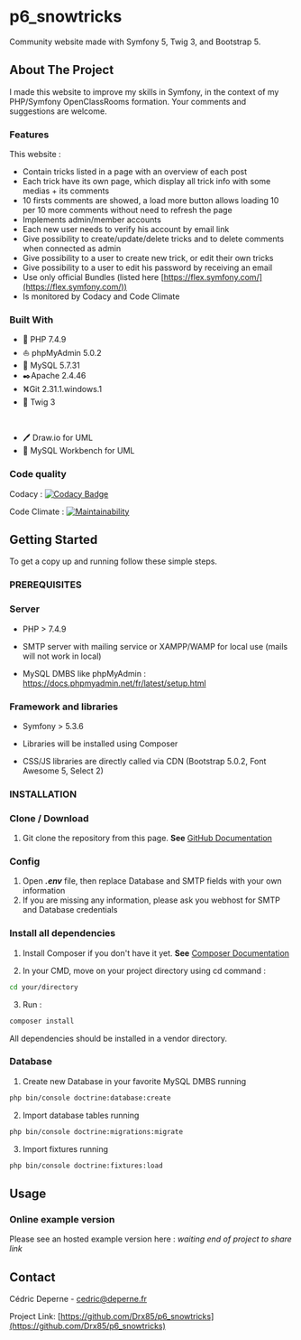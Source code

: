 # p6_snowtricks
Community website made with Symfony 5, Twig 3, and Bootstrap 5.

## About The Project

I made this website to improve my skills in Symfony, in the context of my PHP/Symfony OpenClassRooms formation.
Your comments and suggestions are welcome.

### Features

This website :
*   Contain tricks listed in a page with an overview of each post
*   Each trick have its own page, which display all trick info with some medias + its comments
*   10 firsts comments are showed, a load more button allows loading 10 per 10 more comments without need to refresh the page
*   Implements admin/member accounts
*   Each new user needs to verify his account by email link
*   Give possibility to create/update/delete tricks and to delete comments when connected as admin
*   Give possibility to a user to create new trick, or edit their own tricks
*   Give possibility to a user to edit his password by receiving an email
*   Use only official Bundles (listed here [https://flex.symfony.com/](https://flex.symfony.com/))
*   Is monitored by Codacy and Code Climate

### Built With

*   🐘️ PHP 7.4.9
*   ⛵ phpMyAdmin 5.0.2
*   🐬  MySQL 5.7.31
*   ✒️Apache 2.4.46
*   ⛕️Git 2.31.1.windows.1
*   🌿 Twig 3<p>&nbsp;</p>
*   🖊️ Draw.io for UML
*   🐬 MySQL Workbench for UML

### Code quality

Codacy : [![Codacy Badge](https://app.codacy.com/project/badge/Grade/c101ac180e684c459d76fa6ebe52fbca)](https://www.codacy.com/gh/Drx85/p6_snowtricks/dashboard?utm_source=github.com&amp;utm_medium=referral&amp;utm_content=Drx85/p6_snowtricks&amp;utm_campaign=Badge_Grade)

Code Climate : [![Maintainability](https://api.codeclimate.com/v1/badges/ca495d8f02c5aa547b32/maintainability)](https://codeclimate.com/github/Drx85/p6_snowtricks/maintainability)

## Getting Started

To get a copy up and running follow these simple steps.

### PREREQUISITES

### Server

*   PHP > 7.4.9

*   SMTP server with mailing service or XAMPP/WAMP for local use (mails will not work in local)

*   MySQL DMBS like phpMyAdmin :
https://docs.phpmyadmin.net/fr/latest/setup.html

### Framework and libraries

*   Symfony > 5.3.6

*   Libraries will be installed using Composer

*   CSS/JS libraries are directly called via CDN (Bootstrap 5.0.2, Font Awesome 5, Select 2)

### INSTALLATION

### Clone / Download

1.  Git clone the repository from this page. **See** [GitHub Documentation](https://docs.github.com/en/github/creating-cloning-and-archiving-repositories/cloning-a-repository-from-github/cloning-a-repository)

### Config 

1.  Open ***.env*** file, then replace Database and SMTP fields with your own information 
2.  If you are missing any information, please ask you webhost for SMTP and Database credentials

### Install all dependencies
1.  Install Composer if you don't have it yet. **See** [Composer Documentation](https://getcomposer.org/download/)

2.  In your CMD, move on your project directory using cd command :
```sh
cd your/directory
```
    
3.  Run : 
```sh
composer install
```
All dependencies should be installed in a vendor directory.

### Database

1.  Create new Database in your favorite MySQL DMBS running
```sh
php bin/console doctrine:database:create
```

2.  Import database tables running
```sh
php bin/console doctrine:migrations:migrate
```

3.  Import fixtures running
```sh
php bin/console doctrine:fixtures:load
```

## Usage

### Online example version

Please see an hosted example version here : *waiting end of project to share link*

## Contact

Cédric Deperne - cedric@deperne.fr

Project Link: [https://github.com/Drx85/p6_snowtricks](https://github.com/Drx85/p6_snowtricks)
